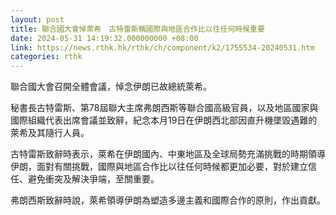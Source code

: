 ```yaml
---
layout: post
title: 聯合國大會悼萊希　古特雷斯稱國際與地區合作比以往任何時候重要
date: 2024-05-31 14:19:32.000000000 +08:00
link: https://news.rthk.hk/rthk/ch/component/k2/1755534-20240531.htm
categories: rthk
---
```


聯合國大會召開全體會議，悼念伊朗已故總統萊希。

秘書長古特雷斯、第78屆聯大主席弗朗西斯等聯合國高級官員，以及地區國家與國際組織代表出席會議並致辭，紀念本月19日在伊朗西北部因直升機墜毀遇難的萊希及其隨行人員。

古特雷斯致辭時表示，萊希在伊朗國內、中東地區及全球局勢充滿挑戰的時期領導伊朗，面對有關挑戰，國際與地區合作比以往任何時候都更加必要，對於建立信任、避免衝突及解決爭端，至關重要。

弗朗西斯致辭時說，萊希領導伊朗為塑造多邊主義和國際合作的原則，作出貢獻。
